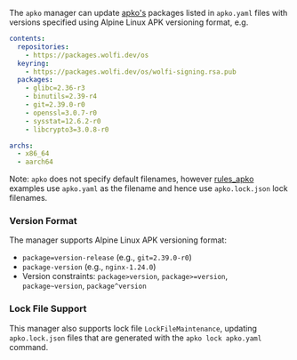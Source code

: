 The `apko` manager can update [apko's](https://github.com/chainguard-dev/apko) packages listed in `apko.yaml` files with versions specified using Alpine Linux APK versioning format, e.g.

```yaml
contents:
  repositories:
    - https://packages.wolfi.dev/os
  keyring:
    - https://packages.wolfi.dev/os/wolfi-signing.rsa.pub
  packages:
    - glibc=2.36-r3
    - binutils=2.39-r4
    - git=2.39.0-r0
    - openssl=3.0.7-r0
    - sysstat=12.6.2-r0
    - libcrypto3=3.0.8-r0

archs:
  - x86_64
  - aarch64
```

Note: `apko` does not specify default filenames, however [rules_apko](https://github.com/chainguard-dev/rules_apko) examples use `apko.yaml` as the filename and hence use `apko.lock.json` lock filenames.

### Version Format

The manager supports Alpine Linux APK versioning format:

- `package=version-release` (e.g., `git=2.39.0-r0`)
- `package-version` (e.g., `nginx-1.24.0`)
- Version constraints: `package>version`, `package>=version`, `package~version`, `package^version`

### Lock File Support

This manager also supports lock file `LockFileMaintenance`, updating `apko.lock.json` files that are generated with the `apko lock apko.yaml` command.
